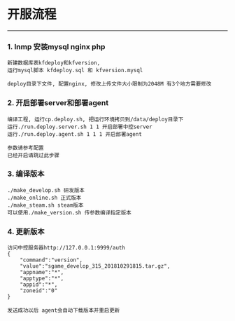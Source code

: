 # 开服流程


***
### 1. lnmp 安装mysql nginx php
	新建数据库表kfdeploy和kfversion,
	运行mysql脚本 kfdeploy.sql 和 kfversion.mysql

	deploy目录下文件, 配置nginx, 修改上传文件大小限制为2048M 有3个地方需要修改

### 2. 开启部署server和部署agent
	编译工程, 运行cp.deploy.sh, 把运行环境拷贝到/data/deploy目录下
	运行./run.deploy.server.sh 1 1 开启部署中控server
	运行./run.deploy.agent.sh 1 1 1 开启部署agent

	参数请参考配置
	已经开启请跳过此步骤

### 3. 编译版本
	./make_develop.sh 研发版本
	./make_online.sh 正式版本
	./make_steam.sh steam版本
	可以使用./make_version.sh 传参数编译指定版本

### 4. 更新版本
	访问中控服务器http://127.0.0.1:9999/auth
	{
 	 	"command":"version",
  		"value":"sgame_develop_315_201810291815.tar.gz",
  		"appname":"*",
  		"apptype":"*",
 		"appid":"*",
 		"zoneid":"0"
	}

	发送成功以后 agent会自动下载版本并重启更新
	
